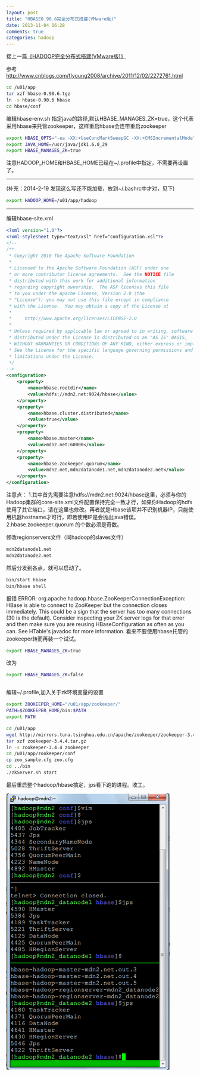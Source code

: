 ```yaml
---
layout: post
title: "HBASE0.90.6完全分布式搭建(VMware版)"
date: 2013-11-04 16:28
comments: true
categories: hadoop 
---
```

接上一篇<a href="http://evoupsight.com/blog/2013/11/04/hadoop-full-distributed-case/">《HADOOP完全分布式搭建(VMware版)》</a>


参考 http://www.cnblogs.com/flyoung2008/archive/2011/12/02/2272761.html

<!-- more -->

```bash
cd /u01/app
tar xzf hbase-0.90.6.tgz
ln -s hbase-0.90.6 hbase
cd hbase/conf
```

编辑hbase-env.sh
指定java的路径,默认HBASE_MANAGES_ZK=true，这个代表采用hbase来托管zookeeper，这样重启hbase会连带重启zookeeper
```bash
export HBASE_OPTS="-ea -XX:+UseConcMarkSweepGC -XX:+CMSIncrementalMode"
export JAVA_HOME=/usr/java/jdk1.6.0_29
export HBASE_MANAGES_ZK=true
```

注意HADOOP_HOME和HBASE_HOME已经在~/.profile中指定，不需要再设置了。

--------------

(补充：2014-2-19 发现这么写还不能加载，放到~/.bashrc中才对，见下)
```bash
export HADOOP_HOME=/u01/app/hadoop
```

--------------

编辑hbase-site.xml
```xml
<?xml version="1.0"?>
<?xml-stylesheet type="text/xsl" href="configuration.xsl"?>
<!--
/**
 * Copyright 2010 The Apache Software Foundation
 *
 * Licensed to the Apache Software Foundation (ASF) under one
 * or more contributor license agreements.  See the NOTICE file
 * distributed with this work for additional information
 * regarding copyright ownership.  The ASF licenses this file
 * to you under the Apache License, Version 2.0 (the
 * "License"); you may not use this file except in compliance
 * with the License.  You may obtain a copy of the License at
 *
 *     http://www.apache.org/licenses/LICENSE-2.0
 *
 * Unless required by applicable law or agreed to in writing, software
 * distributed under the License is distributed on an "AS IS" BASIS,
 * WITHOUT WARRANTIES OR CONDITIONS OF ANY KIND, either express or implied.
 * See the License for the specific language governing permissions and
 * limitations under the License.
 */
-->
<configuration>
    <property>
        <name>hbase.rootdir</name>
        <value>hdfs://mdn2.net:9024/hbase</value>
    </property>
    <property>
        <name>hbase.cluster.distributed</name>
        <value>true</value>
    </property>
    <property>
        <name>hbase.master</name>
        <value>mdn2.net:60000</value>
    </property>
    <property>
        <name>hbase.zookeeper.quorum</name>
        <value>mdn2.net,mdn2datanode1.net,mdn2datanode2.net</value>
    </property>
</configuration>
```

注意点：
 1.其中首先需要注意hdfs://mdn2.net:9024/hbase这里，必须与你的Hadoop集群的core-site.xml文件配置保持完全一致才行，如果你Hadoop的hdfs使用了其它端口，请在这里也修改。再者就是Hbase该项并不识别机器IP，只能使用机器hostname才可行，即若使用IP是会抛出java错误。
 2.hbase.zookeeper.quorum 的个数必须是奇数。

修改regionservers文件（同hadoop的slaves文件）
```bash
mdn2datanode1.net
mdn2datanode2.net
```

然后分发到各点，就可以启动了。

```bash
bin/start hbase
bin/hbase shell
```

报错
ERROR: org.apache.hadoop.hbase.ZooKeeperConnectionException: HBase is able to connect to ZooKeeper but the connection closes immediately. This could be a sign that the server has too many connections (30 is the default). Consider inspecting your ZK server logs for that error and then make sure you are reusing HBaseConfiguration as often as you can. See HTable's javadoc for more information.
看来不要使用hbase托管的zookeeper转而再装一个试试。

```bash
export HBASE_MANAGES_ZK=true
```

改为

```bash
export HBASE_MANAGES_ZK=false
```

```bash
```

编辑~/.profile,加入关于zk环境变量的设置

```bash
export ZOOKEEPER_HOME="/u01/app/zookeeper/"
PATH=$ZOOKEEPER_HOME/bin:$PATH
export PATH
```
```bash
cd /u01/app
wget http://mirrors.tuna.tsinghua.edu.cn/apache/zookeeper/zookeeper-3.4.4/zookeeper-3.4.4.tar.gz
tar xzf zookeeper-3.4.4.tar.gz
ln -s zookeeper-3.4.4 zookeeper
cd /u01/app/zookeeper/conf
cp zoo_sample.cfg zoo.cfg
cd ../bin
./zkServer.sh start
```

最后重启整个hadoop/hbase搞定，jps看下跑的进程。收工。

![Alt text](/images/evoup/hbase_vmware.png)


